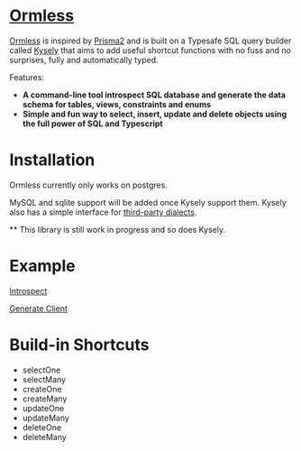 # [Ormless](https://github.com/xiaoyu-tamu/ormless)

[Ormless](https://github.com/xiaoyu-tamu/ormless) is inspired by [Prisma2](https://github.com/prisma/prisma) and is built on a Typesafe SQL query builder called [Kysely](https://github.com/koskimas/kysely) that aims to add useful shortcut functions with no fuss and no surprises, fully and automatically typed.

Features:

- **A command-line tool introspect SQL database and generate the data schema for tables, views, constraints and enums**
- **Simple and fun way to select, insert, update and delete objects using the full power of SQL and Typescript**

# Installation

Ormless currently only works on postgres.

MySQL and sqlite support will be added once Kysely support them. Kysely also has a simple interface for [third-party dialects](https://koskimas.github.io/kysely/interfaces/Dialect.html).

\*\* This library is still work in progress and so does Kysely.

# Example

[Introspect](https://github.com/xiaoyu-tamu/ormless/blob/main/example/database.ts)

[Generate Client](https://github.com/xiaoyu-tamu/ormless/blob/main/example/index.ts)

# Build-in Shortcuts

- selectOne
- selectMany
- createOne
- createMany
- updateOne
- updateMany
- deleteOne
- deleteMany
